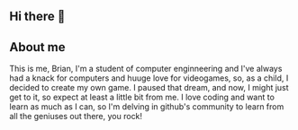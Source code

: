 ## Hi there 👋

## About me
This is me, Brian, I'm a student of computer enginneering and I've always had a knack for computers and huuge love for videogames, so, as a child,
I decided to create my own game. I paused that dream, and now, I might just get to it, so expect at least a little bit from me. I love coding 
and want to learn as much as I can, so I'm delving in github's community to learn from all the geniuses out there, you rock!
